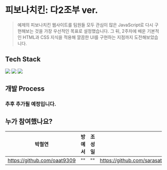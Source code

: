 # 피보나치킨: 다2조부 ver.

>  예제의 피보나치킨 웹사이트를 팀원들 모두 관심이 많은 JavaScript로 다시 구현해보는 것을 가장 우선적인 목표로 설정했습니다. 그 뒤, 2주차에 배운 기본적인 HTML과 CSS 지식을 적용해 깔끔한 UI를 구현하는 지점까지 도전해보았습니다.

## Tech Stack

<p>
<img src="https://img.shields.io/badge/HTML5-ff4500?style=flat-square&logo=HTML5&logoColor=white"/>
<img src="https://img.shields.io/badge/CSS3-1E90FF?style=flat-square&logo=CSS3&logoColor=white"/>
 <img src="https://img.shields.io/badge/JavaScript-FFD700?style=flat-square&logo=JavaScript&logoColor=white"/>
</p>

## 개발 Process

### 추후 추가될 예정입니다.

## 누가 참여했나요?

박철연|방예서|조성일|차유나
--|:--:|:--:|--:
 https://github.com/oaat9309 | ""  | "" | https://github.com/sarasata3131  
